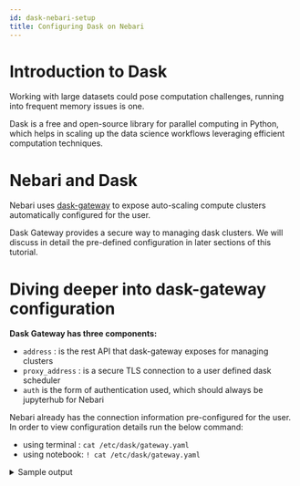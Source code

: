 ```yaml
---
id: dask-nebari-setup
title: Configuring Dask on Nebari
---
```


# Introduction to Dask

Working with large datasets could pose computation challenges, running into frequent memory issues is one.

Dask is a free and open-source library for parallel computing in Python, which 
helps in scaling up the data science workflows leveraging efficient computation
techniques.

# Nebari and Dask

Nebari uses [dask-gateway](https://gateway.dask.org/) to expose auto-scaling compute clusters automatically configured for the user.

Dask Gateway provides a secure way to managing dask clusters. We will discuss in detail the pre-defined configuration in later sections of this tutorial.

# Diving deeper into dask-gateway configuration 

**Dask Gateway has three components:**

- `address` : is the rest API that dask-gateway exposes for managing clusters
- `proxy_address` : is a secure TLS connection to a user defined dask scheduler
- `auth` is the form of authentication used, which should always be jupyterhub for Nebari

Nebari already has the connection information pre-configured for the user. 
In order to view configuration details run the below command: 

- using terminal : `cat /etc/dask/gateway.yaml` 
- using notebook: `! cat /etc/dask/gateway.yaml`

<details>
<summary> Sample output </summary>

```shell
{"gateway":{"address":"http://qhub-dask-gateway-gateway-api.dev:8000","auth":{"type":"jupyterhub"},"proxy_address":"tcp://quansight.qhub.dev:8786","public_address":"https://quansight.qhub.dev/gateway"}}
```
</details>


